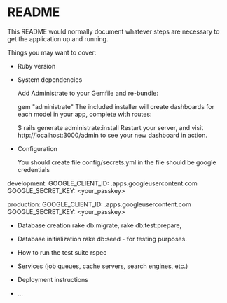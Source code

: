 # README

This README would normally document whatever steps are necessary to get the
application up and running.

Things you may want to cover:

* Ruby version

* System dependencies

  Add Administrate to your Gemfile and re-bundle:

  gem "administrate"
  The included installer will create dashboards for each model in your app, complete with routes:

  $ rails generate administrate:install
  Restart your server, and visit http://localhost:3000/admin to see your new dashboard in action.

* Configuration

	You should create file config/secrets.yml
	in the file should be google credentials

development:
  GOOGLE_CLIENT_ID: <youcredentials>.apps.googleusercontent.com
  GOOGLE_SECRET_KEY: <your_passkey>

production:
  GOOGLE_CLIENT_ID: <youcredentials>.apps.googleusercontent.com
  GOOGLE_SECRET_KEY: <your_passkey>

* Database creation
  rake db:migrate, rake db:test:prepare,

* Database initialization
  rake db:seed - for testing purposes.

* How to run the test suite
   rspec
* Services (job queues, cache servers, search engines, etc.)

* Deployment instructions

* ...

